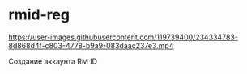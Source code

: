 # rmid-reg

https://user-images.githubusercontent.com/119739400/234334783-8d868d4f-c803-4778-b9a9-083daac237e3.mp4


Создание аккаунта RM ID 
